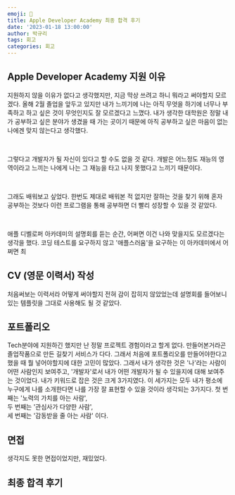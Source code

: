 ```yaml
---
emoji: 🍎
title: Apple Developer Academy 최종 합격 후기
date: '2023-01-18 13:00:00'
author: 박규리
tags: 회고
categories: 회고
---
```


## Apple Developer Academy 지원 이유

지원하지 않을 이유가 없다고 생각했지만, 지금 막상 쓰려고 하니 뭐라고 써야할지 모르겠다. 올해 2월 졸업을 앞두고 있지만 내가 느끼기에 나는 아직 무엇을 하기에 너무나 부족하고 하고 싶은 것이 무엇인지도 잘 모르겠다고 느꼈다. 내가 생각한 대학원은 정말 내가 공부하고 싶은 분야가 생겼을 때 가는 곳이기 때문에 아직 공부하고 싶은 마음이 없는 나에겐 맞지 않는다고 생각했다. 

</br>

그렇다고 개발자가 될 자신이 있다고 할 수도 없을 것 같다. 개발은 어느정도 재능의 영역이라고 느끼는 나에게 나는 그 재능을 타고 나지 못했다고 느끼기 때문이다. 

</br>

그래도 배워보고 싶었다. 한번도 제대로 배워본 적 없지만 잘하는 것을 찾기 위해 혼자 공부하는 것보다 이런 프로그램을 통해 공부하면 더 빨리 성장할 수 있을 것 같았다. 

</br>

애플 디벨로퍼 아카데미의 설명회를 듣는 순간, 어쩌면 이건 나와 맞을지도 모르겠다는 생각을 했다. 코딩 테스트를 요구하지 않고 '애플스러움'을 요구하는 이 아카데미에서 어쩌면 최


## CV (영문 이력서) 작성

처음써보는 이력서라 어떻게 써야할지 전혀 감이 잡히지 않았었는데 설명회를 들어보니 있는 템플릿을 그대로 사용해도 될  것 같았다.

## 포트폴리오

Tech분야에 지원하긴 했지만 난 정말 프로젝트 경험이라고 할게 없다. 만들어본거라곤 졸업작품으로 만든 길찾기 서비스가 다다. 그래서 처음에 포트폴리오를 만들어야한다고 했을 때 뭘 넣어야할지에 대한 고민이 많았다. 그래서 내가 생각한 것은 '나'라는 사람이 어떤 사람인지 보여주고, '개발자'로서 내가 어떤 개발자가 될 수 있을지에 대해 보여주는 것이었다.
내가 키워드로 잡은 것은 크게 3가지였다. 이 세가지는 모두 내가 평소에 누구에게 나를 소개한다면 나를 가장 잘 표현할 수 있을 것이라 생각되는 3가지다.
첫 번째는 '노력의 가치를 아는 사람', </br>
두 번째는 '관심사가 다양한 사람', </br>
세 번째는 '감동받을 줄 아는 사람' 이다.

## 면접

생각지도 못한 면접이었지만, 재밌었다.

## 최종 합격 후기